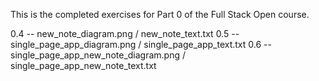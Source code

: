 This is the completed exercises for Part 0 of the Full Stack Open course.

0.4 -- new_note_diagram.png / new_note_text.txt
0.5 -- single_page_app_diagram.png / single_page_app_text.txt
0.6 -- single_page_app_new_note_diagram.png / single_page_app_new_note_text.txt